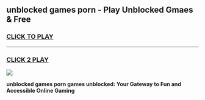 
## unblocked games porn - Play Unblocked Gmaes & Free
<h3>
<a href="https://news.freeplayer.one?title=unblocked_games_porn&ref=23F">CLICK TO PLAY</a></h3>
<hr>

<h3>
<a href="https://news.freeplayer.one?title=unblocked_games_porn&ref=23F">CLICK 2 PLAY</a>
  
</h3>

<a href="https://news.freeplayer.one?title=unblocked_games_porn&ref=23F/"><img src="https://clearcache.store/games.png"></a>


**unblocked games porn games unblocked: Your Gateway to Fun and Accessible Online Gaming**
